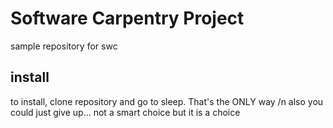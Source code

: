 # Software Carpentry Project
sample repository for swc

## install

to install, clone repository and go to sleep. That's the ONLY way /n
also you could just give up... not a smart choice but it is a choice
